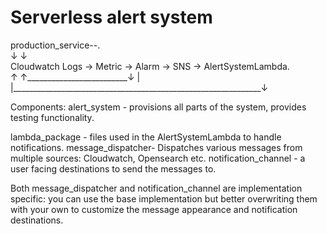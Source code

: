 # Serverless alert system 


production_service--.\
↓                   ↓\
Cloudwatch Logs  -> Metric -> Alarm -> SNS -> AlertSystemLambda.\
↑                   ↑_________________________↓                |\
|______________________________________________________________↓

Components:
alert_system - provisions all parts of the system, provides testing functionality.

lambda_package - files used in the AlertSystemLambda to handle notifications.
message_dispatcher- Dispatches various messages from multiple sources: Cloudwatch, Opensearch etc.
notification_channel - a user facing destinations to send the messages to. 

Both message_dispatcher and notification_channel are implementation specific: you can use the base implementation
but better overwriting them with your own to customize the message appearance and notification destinations. 

